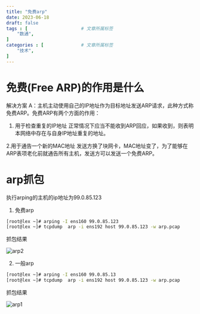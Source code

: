```yaml
---
title: "免费arp"
date: 2023-06-18
draft: false
tags : [                    # 文章所属标签
    "数通",
]
categories : [              # 文章所属标签
    "技术",
]
---
```


# 免费(Free ARP)的作用是什么

解决方案
A：主机主动使用自己的IP地址作为目标地址发送ARP请求，此种方式称免费ARP。免费ARP有两个方面的作用：

1. 用于检查重复的IP地址 
正常情况下应当不能收到ARP回应，如果收到，则表明本网络中存在与自身IP地址重复的地址。

2.用于通告一个新的MAC地址
发送方换了块网卡，MAC地址变了，为了能够在ARP表项老化前就通告所有主机，发送方可以发送一个免费ARP。

# arp抓包

执行arping的主机的ip地址为99.0.85.123

1. 免费arp

```bash
[root@lex ~]# arping -I ens160 99.0.85.123
[root@lex ~]# tcpdump  arp -i ens192 host 99.0.85.123 -w arp.pcap
```

抓包结果

![arp2](https://blog.mineor.xyz/images/arp2.png)

2. 一般arp

```bash
[root@lex ~]# arping -I ens160 99.0.85.13
[root@lex ~]# tcpdump  arp -i ens192 host 99.0.85.123 -w arp.pcap
```

抓包结果

![arp1](https://blog.mineor.xyz/images/arp1.png)